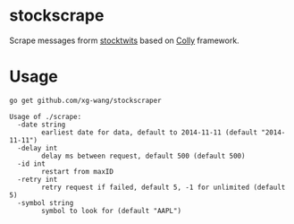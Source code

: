 # stockscrape

Scrape messages frorm [stocktwits](http://stocktwits.com/) based on [Colly](http://go-colly.org/) framework.

# Usage

```bash
go get github.com/xg-wang/stockscraper
```

```plain
Usage of ./scrape:
  -date string
    	earliest date for data, default to 2014-11-11 (default "2014-11-11")
  -delay int
    	delay ms between request, default 500 (default 500)
  -id int
    	restart from maxID
  -retry int
    	retry request if failed, default 5, -1 for unlimited (default 5)
  -symbol string
    	symbol to look for (default "AAPL")
```
